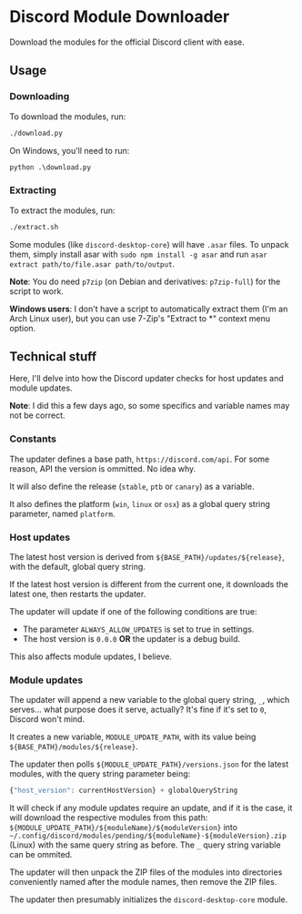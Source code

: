 # Discord Module Downloader
Download the modules for the official Discord client with ease.

## Usage
### Downloading
To download the modules, run:
```bash
./download.py
```

On Windows, you'll need to run:
```cmd
python .\download.py
```
### Extracting
To extract the modules, run:
```bash
./extract.sh
```

Some modules (like `discord-desktop-core`) will have `.asar` files. To unpack them, simply install asar with `sudo npm install -g asar` and run `asar extract path/to/file.asar path/to/output`.

**Note**: You do need `p7zip` (on Debian and derivatives: `p7zip-full`) for the script to work.

**Windows users**: I don't have a script to automatically extract them (I'm an Arch Linux user), but you can use 7-Zip's "Extract to *" context menu option.

## Technical stuff
Here, I'll delve into how the Discord updater checks for host updates and module updates.

**Note**: I did this a few days ago, so some specifics and variable names may not be correct.

### Constants
The updater defines a base path, `https://discord.com/api`. For some reason, API the version is ommitted. No idea why.

It will also define the release (`stable`, `ptb` or `canary`) as a variable.

It also defines the platform (`win`, `linux` or `osx`) as a global query string parameter, named `platform`.

### Host updates
The latest host version is derived from `${BASE_PATH}/updates/${release}`, with the default, global query string.

If the latest host version is different from the current one, it downloads the latest one, then restarts the updater.

The updater will update if one of the following conditions are true:
- The parameter `ALWAYS_ALLOW_UPDATES` is set to true in settings.
- The host version is `0.0.0` **OR** the updater is a debug build.

This also affects module updates, I believe.

### Module updates
The updater will append a new variable to the global query string, `_`, which serves... what purpose does it serve, actually? It's fine if it's set to `0`, Discord won't mind.

It creates a new variable, `MODULE_UPDATE_PATH`, with its value being `${BASE_PATH}/modules/${release}`.

The updater then polls `${MODULE_UPDATE_PATH}/versions.json` for the latest modules, with the query string parameter being:
```js
{"host_version": currentHostVersion} + globalQueryString
```

It will check if any module updates require an update, and if it is the case, it will download the respective modules from this path: `${MODULE_UPDATE_PATH}/${moduleName}/${moduleVersion}` into `~/.config/discord/modules/pending/${moduleName}-${moduleVersion}.zip` (Linux) with the same query string as before. The `_` query string variable can be ommited.

The updater will then unpack the ZIP files of the modules into directories conveniently named after the module names, then remove the ZIP files.

The updater then presumably initializes the `discord-desktop-core` module.
